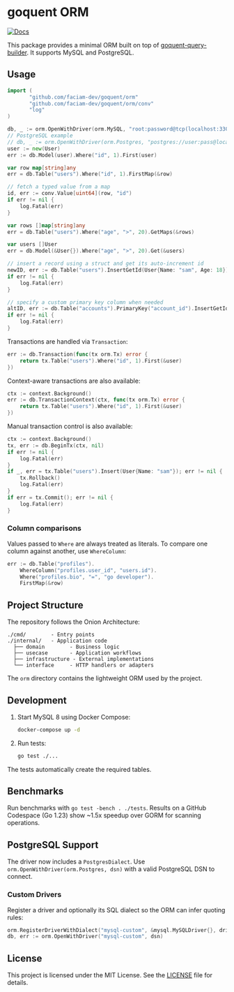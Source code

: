 # goquent ORM
[![Docs](https://img.shields.io/badge/docs-API-blue.svg)](https://faciam-dev.github.io/goquent/)

This package provides a minimal ORM built on top of [goquent-query-builder](https://github.com/faciam-dev/goquent-query-builder).
It supports MySQL and PostgreSQL.

## Usage
```go
import (
       "github.com/faciam-dev/goquent/orm"
       "github.com/faciam-dev/goquent/orm/conv"
       "log"
)

db, _ := orm.OpenWithDriver(orm.MySQL, "root:password@tcp(localhost:3306)/testdb?parseTime=true")
// PostgreSQL example
// db, _ := orm.OpenWithDriver(orm.Postgres, "postgres://user:pass@localhost/testdb?sslmode=disable")
user := new(User)
err := db.Model(user).Where("id", 1).First(user)

var row map[string]any
err = db.Table("users").Where("id", 1).FirstMap(&row)

// fetch a typed value from a map
id, err := conv.Value[uint64](row, "id")
if err != nil {
    log.Fatal(err)
}

var rows []map[string]any
err = db.Table("users").Where("age", ">", 20).GetMaps(&rows)

var users []User
err = db.Model(&User{}).Where("age", ">", 20).Get(&users)

// insert a record using a struct and get its auto-increment id
newID, err := db.Table("users").InsertGetId(User{Name: "sam", Age: 18})
if err != nil {
    log.Fatal(err)
}

// specify a custom primary key column when needed
altID, err := db.Table("accounts").PrimaryKey("account_id").InsertGetId(map[string]any{"name": "jane"})
if err != nil {
    log.Fatal(err)
}
```

Transactions are handled via `Transaction`:
```go
err := db.Transaction(func(tx orm.Tx) error {
    return tx.Table("users").Where("id", 1).First(&user)
})
```

Context-aware transactions are also available:
```go
ctx := context.Background()
err := db.TransactionContext(ctx, func(tx orm.Tx) error {
    return tx.Table("users").Where("id", 1).First(&user)
})
```

Manual transaction control is also available:
```go
ctx := context.Background()
tx, err := db.BeginTx(ctx, nil)
if err != nil {
    log.Fatal(err)
}
if _, err = tx.Table("users").Insert(User{Name: "sam"}); err != nil {
    tx.Rollback()
    log.Fatal(err)
}
if err = tx.Commit(); err != nil {
    log.Fatal(err)
}
```

### Column comparisons
Values passed to `Where` are always treated as literals. To compare one column
against another, use `WhereColumn`:

```go
err := db.Table("profiles").
    WhereColumn("profiles.user_id", "users.id").
    Where("profiles.bio", "=", "go developer").
    FirstMap(&row)
```

## Project Structure
The repository follows the Onion Architecture:

```
./cmd/        - Entry points
./internal/   - Application code
  ├── domain        - Business logic
  ├── usecase       - Application workflows
  ├── infrastructure - External implementations
  └── interface     - HTTP handlers or adapters
```

The `orm` directory contains the lightweight ORM used by the project.

## Development
1. Start MySQL 8 using Docker Compose:
   ```bash
   docker-compose up -d
   ```
2. Run tests:
   ```bash
   go test ./...
   ```
The tests automatically create the required tables.


## Benchmarks
Run benchmarks with `go test -bench . ./tests`.
Results on a GitHub Codespace (Go 1.23) show ~1.5x speedup over GORM for scanning operations.

## PostgreSQL Support
The driver now includes a `PostgresDialect`. Use `orm.OpenWithDriver(orm.Postgres, dsn)` with a valid PostgreSQL DSN to connect.

### Custom Drivers
Register a driver and optionally its SQL dialect so the ORM can infer quoting rules:

```go
orm.RegisterDriverWithDialect("mysql-custom", &mysql.MySQLDriver{}, driver.MySQLDialect{})
db, err := orm.OpenWithDriver("mysql-custom", dsn)
```

## License
This project is licensed under the MIT License. See the [LICENSE](LICENSE) file for details.
